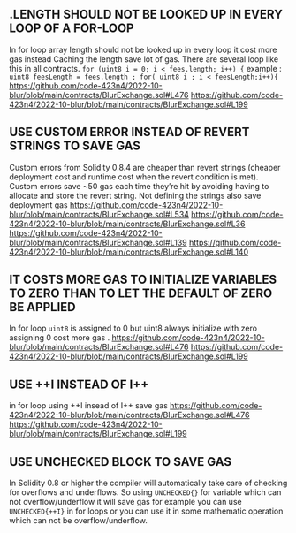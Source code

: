 ## <ARRAY>.LENGTH SHOULD NOT BE LOOKED UP IN EVERY LOOP OF A FOR-LOOP
In for loop array length should not be looked up in every loop it cost more gas instead Caching the length save lot of gas. There are several loop like this in all contracts. 
`for (uint8 i = 0; i < fees.length; i++) {`
example :
`uint8 feesLength = fees.length ;
for( uint8 i ; i < feesLength;i++){`
https://github.com/code-423n4/2022-10-blur/blob/main/contracts/BlurExchange.sol#L476
https://github.com/code-423n4/2022-10-blur/blob/main/contracts/BlurExchange.sol#L199

## USE CUSTOM ERROR INSTEAD OF REVERT STRINGS TO SAVE GAS
Custom errors from Solidity 0.8.4 are cheaper than revert strings (cheaper deployment cost and runtime cost when the revert condition is met).
Custom errors save ~50 gas each time they’re hit by avoiding having to allocate and store the revert string. Not defining the strings also save deployment gas
https://github.com/code-423n4/2022-10-blur/blob/main/contracts/BlurExchange.sol#L534
https://github.com/code-423n4/2022-10-blur/blob/main/contracts/BlurExchange.sol#L36
https://github.com/code-423n4/2022-10-blur/blob/main/contracts/BlurExchange.sol#L139
https://github.com/code-423n4/2022-10-blur/blob/main/contracts/BlurExchange.sol#L140

## IT COSTS MORE GAS TO INITIALIZE VARIABLES TO ZERO THAN TO LET THE DEFAULT OF ZERO BE APPLIED
In for loop `uint8` is assigned to 0 but uint8 always initialize with zero assigning 0 cost more gas .
https://github.com/code-423n4/2022-10-blur/blob/main/contracts/BlurExchange.sol#L476
https://github.com/code-423n4/2022-10-blur/blob/main/contracts/BlurExchange.sol#L199

## USE ++I INSTEAD OF I++
in for loop using ++I insead of I++ save gas
https://github.com/code-423n4/2022-10-blur/blob/main/contracts/BlurExchange.sol#L476
https://github.com/code-423n4/2022-10-blur/blob/main/contracts/BlurExchange.sol#L199

## USE UNCHECKED BLOCK TO SAVE GAS
In Solidity 0.8 or higher the compiler will automatically take care of checking for overflows and underflows. So using `UNCHECKED{}` for variable which can not overflow/underflow it will save gas
for example you can use `UNCHECKED{++I}` in for loops or you can use it in some mathematic operation which can not be overflow/underflow. 